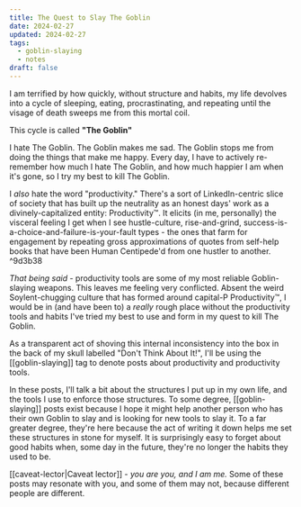 ```yaml
---
title: The Quest to Slay The Goblin
date: 2024-02-27
updated: 2024-02-27
tags:
  - goblin-slaying
  - notes
draft: false
---
```

I am terrified by how quickly, without structure and habits, my life devolves into a cycle of sleeping, eating, procrastinating, and repeating until the visage of death sweeps me from this mortal coil.

This cycle is called **"The Goblin"**

I hate The Goblin. The Goblin makes me sad. The Goblin stops me from doing the things that make me happy. Every day, I have to actively re-remember how much I hate The Goblin, and how much happier I am when it's gone, so I try my best to kill The Goblin.

I *also* hate the word "productivity." There's a sort of LinkedIn-centric slice of society that has built up the neutrality as an honest days' work as a divinely-capitalized entity: Productivity™. It elicits (in me, personally) the visceral feeling I get when I see hustle-culture, rise-and-grind, success-is-a-choice-and-failure-is-your-fault types - the ones that farm for engagement by repeating gross approximations of quotes from self-help books that have been Human Centipede'd from one hustler to another. ^9d3b38

*That being said* - productivity tools are some of my most reliable Goblin-slaying weapons. This leaves me feeling very conflicted. Absent the weird Soylent-chugging culture that has formed around capital-P Productivity™, I would be in (and have been to) a *really* rough place without the productivity tools and habits I've tried my best to use and form in my quest to kill The Goblin.

As a transparent act of shoving this internal inconsistency into the box in the back of my skull labelled "Don't Think About It!", I'll be using the [[goblin-slaying]] tag to denote posts about productivity and productivity tools.

In these posts, I'll talk a bit about the structures I put up in my own life, and the tools I use to enforce those structures. To some degree, [[goblin-slaying]] posts exist because I hope it might help another person who has their own Goblin to slay and is looking for new tools to slay it. To a far greater degree, they're here because the act of writing it down helps me set these structures in stone for myself. It is surprisingly easy to forget about good habits when, some day in the future, they're no longer the habits they used to be.

[[caveat-lector|Caveat lector]] - *you are you, and I am me.* Some of these posts may resonate with you, and some of them may not, because different people are different.
